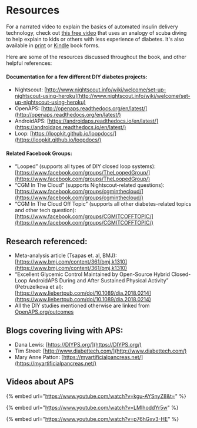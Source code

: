 # Resources

For a narrated video to explain the basics of automated insulin delivery technology, check out [this free video](https://bit.ly/39Paa1O) that uses an analogy of scuba diving to help explain to kids or others with less experience of diabetes. It's also available in [print](https://amzn.to/3tqJHza) or [Kindle](https://amzn.to/39MzCVE) book forms.




Here are some of the resources discussed throughout the book, and other helpful references:

#### Documentation for a few different DIY diabetes projects:

* Nightscout: [http://www.nightscout.info/wiki/welcome/set-up-nightscout-using-heroku](http://www.nightscout.info/wiki/welcome/set-up-nightscout-using-heroku)
* OpenAPS: [http://openaps.readthedocs.org/en/latest/](http://openaps.readthedocs.org/en/latest/)
* AndroidAPS: [https://androidaps.readthedocs.io/en/latest/](https://androidaps.readthedocs.io/en/latest/)
* Loop: [https://loopkit.github.io/loopdocs/](https://loopkit.github.io/loopdocs/)

#### Related Facebook Groups:

* “Looped” \(supports all types of DIY closed loop systems\): [https://www.facebook.com/groups/TheLoopedGroup/](https://www.facebook.com/groups/TheLoopedGroup/)
* “CGM In The Cloud” \(supports Nightscout-related questions\): [https://www.facebook.com/groups/cgminthecloud/](https://www.facebook.com/groups/cgminthecloud/)
* “CGM In The Cloud Off Topic” \(supports all other diabetes-related topics and other tech question\): [https://www.facebook.com/groups/CGMITCOFFTOPIC/](https://www.facebook.com/groups/CGMITCOFFTOPIC/)

## Research referenced:

* Meta-analysis article \(Tsapas et. al, BMJ\): [https://www.bmj.com/content/361/bmj.k1310](https://www.bmj.com/content/361/bmj.k1310)
* “Excellent Glycemic Control Maintained by Open-Source Hybrid Closed-Loop AndroidAPS During and After Sustained Physical Activity” \(Petruzelkova et al\): [https://www.liebertpub.com/doi/10.1089/dia.2018.0214](https://www.liebertpub.com/doi/10.1089/dia.2018.0214)
* All the DIY studies mentioned otherwise are linked from [OpenAPS.org/outcomes](http://OpenAPS.org/outcomes)

## Blogs covering living with APS:

* Dana Lewis: [https://DIYPS.org/](https://DIYPS.org/)
* Tim Street: [http://www.diabettech.com/](http://www.diabettech.com/)
* Mary Anne Patton: [https://myartificialpancreas.net/](https://myartificialpancreas.net/)

## Videos about APS

{% embed url="https://www.youtube.com/watch?v=kgu-AYSnyZ8&t=" %}

{% embed url="https://www.youtube.com/watch?v=LMIhoddYr5w" %}

{% embed url="https://www.youtube.com/watch?v=p76hGxv3-HE" %}





